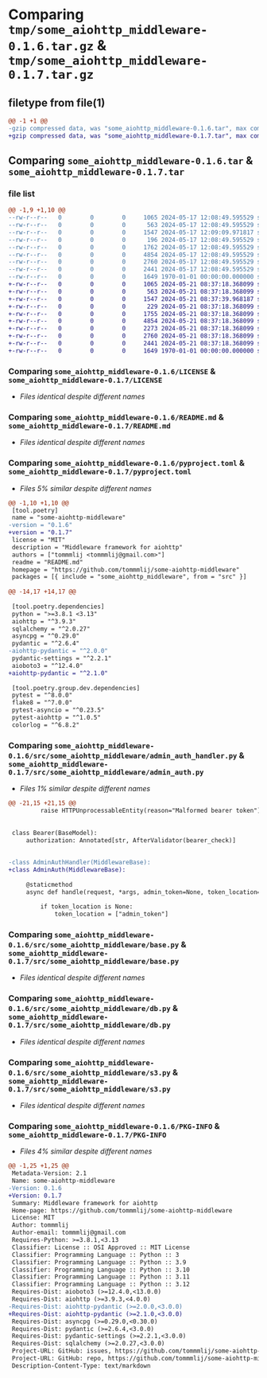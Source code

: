 # Comparing `tmp/some_aiohttp_middleware-0.1.6.tar.gz` & `tmp/some_aiohttp_middleware-0.1.7.tar.gz`

## filetype from file(1)

```diff
@@ -1 +1 @@
-gzip compressed data, was "some_aiohttp_middleware-0.1.6.tar", max compression
+gzip compressed data, was "some_aiohttp_middleware-0.1.7.tar", max compression
```

## Comparing `some_aiohttp_middleware-0.1.6.tar` & `some_aiohttp_middleware-0.1.7.tar`

### file list

```diff
@@ -1,9 +1,10 @@
--rw-r--r--   0        0        0     1065 2024-05-17 12:08:49.595529 some_aiohttp_middleware-0.1.6/LICENSE
--rw-r--r--   0        0        0      563 2024-05-17 12:08:49.595529 some_aiohttp_middleware-0.1.6/README.md
--rw-r--r--   0        0        0     1547 2024-05-17 12:09:09.971817 some_aiohttp_middleware-0.1.6/pyproject.toml
--rw-r--r--   0        0        0      196 2024-05-17 12:08:49.595529 some_aiohttp_middleware-0.1.6/src/some_aiohttp_middleware/__init__.py
--rw-r--r--   0        0        0     1762 2024-05-17 12:08:49.595529 some_aiohttp_middleware-0.1.6/src/some_aiohttp_middleware/admin_auth_handler.py
--rw-r--r--   0        0        0     4854 2024-05-17 12:08:49.595529 some_aiohttp_middleware-0.1.6/src/some_aiohttp_middleware/base.py
--rw-r--r--   0        0        0     2760 2024-05-17 12:08:49.595529 some_aiohttp_middleware-0.1.6/src/some_aiohttp_middleware/db.py
--rw-r--r--   0        0        0     2441 2024-05-17 12:08:49.595529 some_aiohttp_middleware-0.1.6/src/some_aiohttp_middleware/s3.py
--rw-r--r--   0        0        0     1649 1970-01-01 00:00:00.000000 some_aiohttp_middleware-0.1.6/PKG-INFO
+-rw-r--r--   0        0        0     1065 2024-05-21 08:37:18.368099 some_aiohttp_middleware-0.1.7/LICENSE
+-rw-r--r--   0        0        0      563 2024-05-21 08:37:18.368099 some_aiohttp_middleware-0.1.7/README.md
+-rw-r--r--   0        0        0     1547 2024-05-21 08:37:39.968187 some_aiohttp_middleware-0.1.7/pyproject.toml
+-rw-r--r--   0        0        0      229 2024-05-21 08:37:18.368099 some_aiohttp_middleware-0.1.7/src/some_aiohttp_middleware/__init__.py
+-rw-r--r--   0        0        0     1755 2024-05-21 08:37:18.368099 some_aiohttp_middleware-0.1.7/src/some_aiohttp_middleware/admin_auth.py
+-rw-r--r--   0        0        0     4854 2024-05-21 08:37:18.368099 some_aiohttp_middleware-0.1.7/src/some_aiohttp_middleware/base.py
+-rw-r--r--   0        0        0     2273 2024-05-21 08:37:18.368099 some_aiohttp_middleware-0.1.7/src/some_aiohttp_middleware/basic_auth.py
+-rw-r--r--   0        0        0     2760 2024-05-21 08:37:18.368099 some_aiohttp_middleware-0.1.7/src/some_aiohttp_middleware/db.py
+-rw-r--r--   0        0        0     2441 2024-05-21 08:37:18.368099 some_aiohttp_middleware-0.1.7/src/some_aiohttp_middleware/s3.py
+-rw-r--r--   0        0        0     1649 1970-01-01 00:00:00.000000 some_aiohttp_middleware-0.1.7/PKG-INFO
```

### Comparing `some_aiohttp_middleware-0.1.6/LICENSE` & `some_aiohttp_middleware-0.1.7/LICENSE`

 * *Files identical despite different names*

### Comparing `some_aiohttp_middleware-0.1.6/README.md` & `some_aiohttp_middleware-0.1.7/README.md`

 * *Files identical despite different names*

### Comparing `some_aiohttp_middleware-0.1.6/pyproject.toml` & `some_aiohttp_middleware-0.1.7/pyproject.toml`

 * *Files 5% similar despite different names*

```diff
@@ -1,10 +1,10 @@
 [tool.poetry]
 name = "some-aiohttp-middleware"
-version = "0.1.6"
+version = "0.1.7"
 license = "MIT"
 description = "Middleware framework for aiohttp"
 authors = ["tommmlij <tommmlij@gmail.com>"]
 readme = "README.md"
 homepage = "https://github.com/tommmlij/some-aiohttp-middleware"
 packages = [{ include = "some_aiohttp_middleware", from = "src" }]
 
@@ -14,17 +14,17 @@
 
 [tool.poetry.dependencies]
 python = ">=3.8.1 <3.13"
 aiohttp = "^3.9.3"
 sqlalchemy = "^2.0.27"
 asyncpg = "^0.29.0"
 pydantic = "^2.6.4"
-aiohttp-pydantic = "^2.0.0"
 pydantic-settings = "^2.2.1"
 aioboto3 = "^12.4.0"
+aiohttp-pydantic = "^2.1.0"
 
 [tool.poetry.group.dev.dependencies]
 pytest = "^8.0.0"
 flake8 = "^7.0.0"
 pytest-asyncio = "^0.23.5"
 pytest-aiohttp = "^1.0.5"
 colorlog = "^6.8.2"
```

### Comparing `some_aiohttp_middleware-0.1.6/src/some_aiohttp_middleware/admin_auth_handler.py` & `some_aiohttp_middleware-0.1.7/src/some_aiohttp_middleware/admin_auth.py`

 * *Files 1% similar despite different names*

```diff
@@ -21,15 +21,15 @@
         raise HTTPUnprocessableEntity(reason="Malformed bearer token")
 
 
 class Bearer(BaseModel):
     authorization: Annotated[str, AfterValidator(bearer_check)]
 
 
-class AdminAuthHandler(MiddlewareBase):
+class AdminAuth(MiddlewareBase):
 
     @staticmethod
     async def handle(request, *args, admin_token=None, token_location=None, **kwargs):
 
         if token_location is None:
             token_location = ["admin_token"]
```

### Comparing `some_aiohttp_middleware-0.1.6/src/some_aiohttp_middleware/base.py` & `some_aiohttp_middleware-0.1.7/src/some_aiohttp_middleware/base.py`

 * *Files identical despite different names*

### Comparing `some_aiohttp_middleware-0.1.6/src/some_aiohttp_middleware/db.py` & `some_aiohttp_middleware-0.1.7/src/some_aiohttp_middleware/db.py`

 * *Files identical despite different names*

### Comparing `some_aiohttp_middleware-0.1.6/src/some_aiohttp_middleware/s3.py` & `some_aiohttp_middleware-0.1.7/src/some_aiohttp_middleware/s3.py`

 * *Files identical despite different names*

### Comparing `some_aiohttp_middleware-0.1.6/PKG-INFO` & `some_aiohttp_middleware-0.1.7/PKG-INFO`

 * *Files 4% similar despite different names*

```diff
@@ -1,25 +1,25 @@
 Metadata-Version: 2.1
 Name: some-aiohttp-middleware
-Version: 0.1.6
+Version: 0.1.7
 Summary: Middleware framework for aiohttp
 Home-page: https://github.com/tommmlij/some-aiohttp-middleware
 License: MIT
 Author: tommmlij
 Author-email: tommmlij@gmail.com
 Requires-Python: >=3.8.1,<3.13
 Classifier: License :: OSI Approved :: MIT License
 Classifier: Programming Language :: Python :: 3
 Classifier: Programming Language :: Python :: 3.9
 Classifier: Programming Language :: Python :: 3.10
 Classifier: Programming Language :: Python :: 3.11
 Classifier: Programming Language :: Python :: 3.12
 Requires-Dist: aioboto3 (>=12.4.0,<13.0.0)
 Requires-Dist: aiohttp (>=3.9.3,<4.0.0)
-Requires-Dist: aiohttp-pydantic (>=2.0.0,<3.0.0)
+Requires-Dist: aiohttp-pydantic (>=2.1.0,<3.0.0)
 Requires-Dist: asyncpg (>=0.29.0,<0.30.0)
 Requires-Dist: pydantic (>=2.6.4,<3.0.0)
 Requires-Dist: pydantic-settings (>=2.2.1,<3.0.0)
 Requires-Dist: sqlalchemy (>=2.0.27,<3.0.0)
 Project-URL: GitHub: issues, https://github.com/tommmlij/some-aiohttp-middleware/issues
 Project-URL: GitHub: repo, https://github.com/tommmlij/some-aiohttp-middleware
 Description-Content-Type: text/markdown
```

